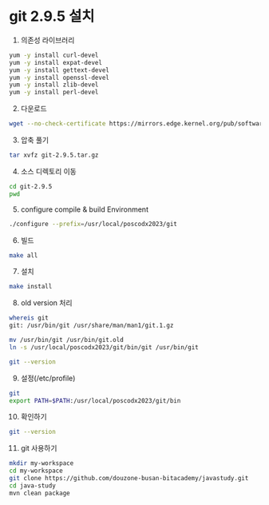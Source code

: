 # git 2.9.5 설치

1. 의존성 라이브러리
```sh
yum -y install curl-devel
yum -y install expat-devel
yum -y install gettext-devel
yum -y install openssl-devel
yum -y install zlib-devel
yum -y install perl-devel
```

2. 다운로드
```sh
wget --no-check-certificate https://mirrors.edge.kernel.org/pub/software/scm/git/git-2.9.5.tar.gz
```

3. 압축 풀기
```sh
tar xvfz git-2.9.5.tar.gz
```

4. 소스 디렉토리 이동
```sh
cd git-2.9.5
pwd
```

5. configure compile & build Environment
```sh
./configure --prefix=/usr/local/poscodx2023/git
```

6. 빌드
```sh
make all
```
   
7. 설치
```sh
make install
```

8. old version 처리
```sh
whereis git
git: /usr/bin/git /usr/share/man/man1/git.1.gz

mv /usr/bin/git /usr/bin/git.old
ln -s /usr/local/poscodx2023/git/bin/git /usr/bin/git

git --version
```

9. 설정(/etc/profile)
```sh
git
export PATH=$PATH:/usr/local/poscodx2023/git/bin
```

10. 확인하기
```sh
git --version
```

11. git 사용하기
```sh
mkdir my-workspace
cd my-workspace
git clone https://github.com/douzone-busan-bitacademy/javastudy.git
cd java-study
mvn clean package
```
